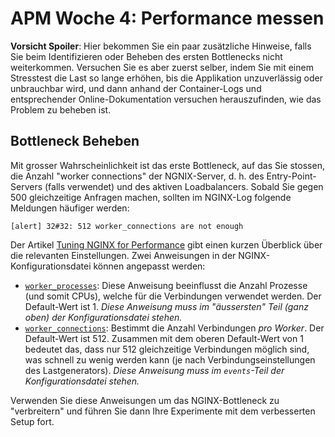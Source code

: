 # APM Woche 4: Performance messen

**Vorsicht Spoiler**: Hier bekommen Sie ein paar zusätzliche Hinweise, falls
Sie beim Identifizieren oder Beheben des ersten Bottlenecks nicht
weiterkommen. Versuchen Sie es aber zuerst selber, indem Sie mit einem 
Stresstest die Last so lange erhöhen, bis die Applikation unzuverlässig oder 
unbrauchbar wird, und dann anhand der Container-Logs und entsprechender 
Online-Dokumentation versuchen herauszufinden, wie das Problem zu beheben ist.


## Bottleneck Beheben

Mit grosser Wahrscheinlichkeit ist das erste Bottleneck, auf das Sie stossen,
die Anzahl "worker connections" der NGNIX-Server, d. h. des 
Entry-Point-Servers (falls verwendet) und des aktiven Loadbalancers. Sobald 
Sie gegen 500 gleichzeitige Anfragen machen, sollten im NGINX-Log folgende 
Meldungen häufiger werden:

    [alert] 32#32: 512 worker_connections are not enough

Der Artikel [Tuning NGINX for Performance](https://www.nginx.com/blog/tuning-nginx/#Tuning-Your-NGINX-Configuration)
gibt einen kurzen Überblick über die relevanten Einstellungen. Zwei 
Anweisungen in der NGINX-Konfigurationsdatei können angepasst werden:
* [`worker_processes`](https://nginx.org/en/docs/ngx_core_module.html#worker_processes):
  Diese Anweisung beeinflusst die Anzahl Prozesse (und somit CPUs), welche 
  für die Verbindungen verwendet werden. Der Default-Wert ist 1. *Diese 
  Anweisung muss im "äussersten" Teil (ganz oben) der Konfigurationsdatei 
  stehen.*
* [`worker_connections`](https://nginx.org/en/docs/ngx_core_module.html#worker_connections):
  Bestimmt die Anzahl Verbindungen *pro Worker*. Der Default-Wert ist 512. 
  Zusammen mit dem oberen Default-Wert von 1 bedeutet das, dass nur 512 
  gleichzeitige Verbindungen möglich sind, was schnell zu wenig werden kann 
  (je nach Verbindungseinstellungen des Lastgenerators). *Diese Anweisung 
  muss im `events`-Teil der Konfigurationsdatei stehen.*

Verwenden Sie diese Anweisungen um das NGINX-Bottleneck zu "verbreitern" und 
führen Sie dann Ihre Experimente mit dem verbesserten Setup fort.